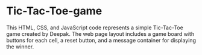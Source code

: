 # Tic-Tac-Toe-game
 This HTML, CSS, and JavaScript code represents a simple Tic-Tac-Toe game created by Deepak. The web page layout includes a game board with buttons for each cell, a reset button, and a message container for displaying the winner. 
